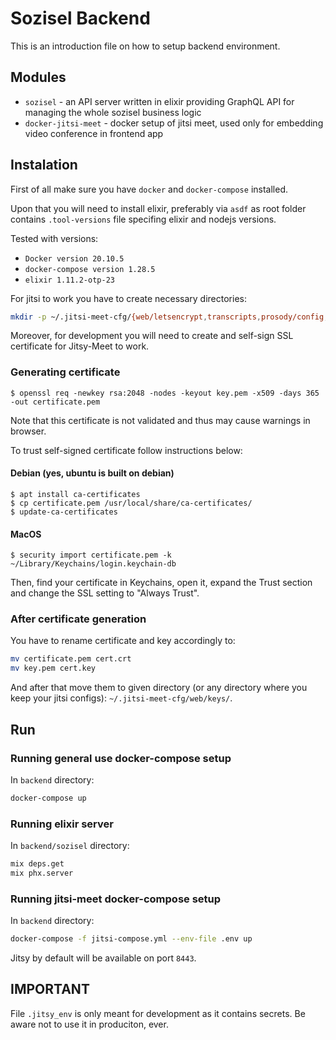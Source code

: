 # Sozisel Backend

This is an introduction file on how to setup backend environment.


## Modules

* `sozisel` - an API server written in elixir providing GraphQL API for managing the whole sozisel business logic
* `docker-jitsi-meet` - docker setup of jitsi meet, used only for embedding video conference in frontend app

## Instalation

First of all make sure you have `docker` and `docker-compose` installed.

Upon that you will need to install elixir, preferably via `asdf` as root folder
contains `.tool-versions` file specifing elixir and nodejs versions.

Tested with versions:
* `Docker version 20.10.5`
* `docker-compose version 1.28.5`
* `elixir 1.11.2-otp-23`  

For jitsi to work you have to create necessary directories: 
```bash
mkdir -p ~/.jitsi-meet-cfg/{web/letsencrypt,transcripts,prosody/config,prosody/prosody-plugins-custom,jicofo,jvb,jigasi,jibri}
```

Moreover, for development you will need to create and self-sign SSL certificate for Jitsy-Meet to work.

### Generating certificate

```
$ openssl req -newkey rsa:2048 -nodes -keyout key.pem -x509 -days 365 -out certificate.pem
```

Note that this certificate is not validated and thus may cause warnings in browser.

To trust self-signed certificate follow instructions below:

#### Debian (yes, ubuntu is built on debian)

```
$ apt install ca-certificates
$ cp certificate.pem /usr/local/share/ca-certificates/
$ update-ca-certificates
```

#### MacOS

```
$ security import certificate.pem -k ~/Library/Keychains/login.keychain-db
```

Then, find your certificate in Keychains, open it, expand the Trust section and change
the SSL setting to "Always Trust".



### After certificate generation

You have to rename certificate and key accordingly to:
```bash
mv certificate.pem cert.crt
mv key.pem cert.key
```

And after that move them to given directory (or any directory where you keep your jitsi configs): `~/.jitsi-meet-cfg/web/keys/`.


## Run

### Running general use docker-compose setup

In `backend` directory:
```bash
docker-compose up
```

### Running elixir server

In `backend/sozisel` directory:
```bash
mix deps.get
mix phx.server
```

### Running jitsi-meet docker-compose setup


In `backend` directory:
```bash
docker-compose -f jitsi-compose.yml --env-file .env up
```

Jitsy by default will be available on port `8443`.


## IMPORTANT

File `.jitsy_env` is only meant for development as it contains secrets.
Be aware not to use it in produciton, ever.


